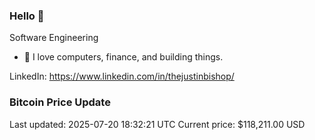 ### Hello 🤙  

Software Engineering

- 🔭 I love computers, finance, and building things.
  
LinkedIn: https://www.linkedin.com/in/thejustinbishop/  







































































































































































































































































































































































































































































































































































































































































































































































































































































### Bitcoin Price Update
Last updated: 2025-07-20 18:32:21 UTC
Current price: $118,211.00 USD
